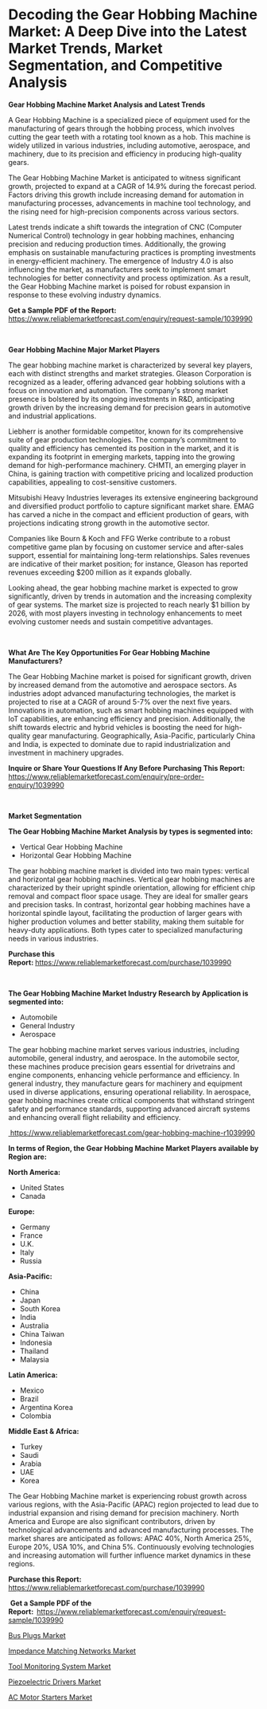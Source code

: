 <p><h1>Decoding the Gear Hobbing Machine Market: A Deep Dive into the Latest Market Trends, Market Segmentation, and Competitive Analysis</h1></p><p><strong>Gear Hobbing Machine Market Analysis and Latest Trends</strong></p>
<p><p>A Gear Hobbing Machine is a specialized piece of equipment used for the manufacturing of gears through the hobbing process, which involves cutting the gear teeth with a rotating tool known as a hob. This machine is widely utilized in various industries, including automotive, aerospace, and machinery, due to its precision and efficiency in producing high-quality gears.</p><p>The Gear Hobbing Machine Market is anticipated to witness significant growth, projected to expand at a CAGR of 14.9% during the forecast period. Factors driving this growth include increasing demand for automation in manufacturing processes, advancements in machine tool technology, and the rising need for high-precision components across various sectors. </p><p>Latest trends indicate a shift towards the integration of CNC (Computer Numerical Control) technology in gear hobbing machines, enhancing precision and reducing production times. Additionally, the growing emphasis on sustainable manufacturing practices is prompting investments in energy-efficient machinery. The emergence of Industry 4.0 is also influencing the market, as manufacturers seek to implement smart technologies for better connectivity and process optimization. As a result, the Gear Hobbing Machine market is poised for robust expansion in response to these evolving industry dynamics.</p></p>
<p><strong>Get a Sample PDF of the Report:&nbsp;</strong> <a href="https://www.reliablemarketforecast.com/enquiry/request-sample/1039990?utm_campaign=1875&utm_medium=2&utm_source=Github&utm_content=ia&utm_term=08042025&utm_id=gear-hobbing-machine">https://www.reliablemarketforecast.com/enquiry/request-sample/1039990</a></p>
<p>&nbsp;</p>
<p><strong>Gear Hobbing Machine Major Market Players</strong></p>
<p><p>The gear hobbing machine market is characterized by several key players, each with distinct strengths and market strategies. Gleason Corporation is recognized as a leader, offering advanced gear hobbing solutions with a focus on innovation and automation. The company's strong market presence is bolstered by its ongoing investments in R&D, anticipating growth driven by the increasing demand for precision gears in automotive and industrial applications.</p><p>Liebherr is another formidable competitor, known for its comprehensive suite of gear production technologies. The company’s commitment to quality and efficiency has cemented its position in the market, and it is expanding its footprint in emerging markets, tapping into the growing demand for high-performance machinery. CHMTI, an emerging player in China, is gaining traction with competitive pricing and localized production capabilities, appealing to cost-sensitive customers.</p><p>Mitsubishi Heavy Industries leverages its extensive engineering background and diversified product portfolio to capture significant market share. EMAG has carved a niche in the compact and efficient production of gears, with projections indicating strong growth in the automotive sector.</p><p>Companies like Bourn & Koch and FFG Werke contribute to a robust competitive game plan by focusing on customer service and after-sales support, essential for maintaining long-term relationships. Sales revenues are indicative of their market position; for instance, Gleason has reported revenues exceeding $200 million as it expands globally.</p><p>Looking ahead, the gear hobbing machine market is expected to grow significantly, driven by trends in automation and the increasing complexity of gear systems. The market size is projected to reach nearly $1 billion by 2026, with most players investing in technology enhancements to meet evolving customer needs and sustain competitive advantages.</p></p>
<p>&nbsp;</p>
<p><strong>What Are The Key Opportunities For Gear Hobbing Machine Manufacturers?</strong></p>
<p><p>The Gear Hobbing Machine market is poised for significant growth, driven by increased demand from the automotive and aerospace sectors. As industries adopt advanced manufacturing technologies, the market is projected to rise at a CAGR of around 5-7% over the next five years. Innovations in automation, such as smart hobbing machines equipped with IoT capabilities, are enhancing efficiency and precision. Additionally, the shift towards electric and hybrid vehicles is boosting the need for high-quality gear manufacturing. Geographically, Asia-Pacific, particularly China and India, is expected to dominate due to rapid industrialization and investment in machinery upgrades.</p></p>
<p><strong>Inquire or Share Your Questions If Any Before Purchasing This Report:</strong> <a href="https://www.reliablemarketforecast.com/enquiry/pre-order-enquiry/1039990?utm_campaign=1875&utm_medium=2&utm_source=Github&utm_content=ia&utm_term=08042025&utm_id=gear-hobbing-machine">https://www.reliablemarketforecast.com/enquiry/pre-order-enquiry/1039990</a></p>
<p>&nbsp;</p>
<p><strong>Market Segmentation</strong></p>
<p><strong>The Gear Hobbing Machine Market Analysis by types is segmented into:</strong></p>
<p><ul><li>Vertical Gear Hobbing Machine</li><li>Horizontal Gear Hobbing Machine</li></ul></p>
<p><p>The gear hobbing machine market is divided into two main types: vertical and horizontal gear hobbing machines. Vertical gear hobbing machines are characterized by their upright spindle orientation, allowing for efficient chip removal and compact floor space usage. They are ideal for smaller gears and precision tasks. In contrast, horizontal gear hobbing machines have a horizontal spindle layout, facilitating the production of larger gears with higher production volumes and better stability, making them suitable for heavy-duty applications. Both types cater to specialized manufacturing needs in various industries.</p></p>
<p><strong>Purchase this Report:&nbsp;</strong><a href="https://www.reliablemarketforecast.com/purchase/1039990?utm_campaign=1875&utm_medium=2&utm_source=Github&utm_content=ia&utm_term=08042025&utm_id=gear-hobbing-machine">https://www.reliablemarketforecast.com/purchase/1039990</a></p>
<p>&nbsp;</p>
<p><strong>The Gear Hobbing Machine Market Industry Research by Application is segmented into:</strong></p>
<p><ul><li>Automobile</li><li>General Industry</li><li>Aerospace</li></ul></p>
<p><p>The gear hobbing machine market serves various industries, including automobile, general industry, and aerospace. In the automobile sector, these machines produce precision gears essential for drivetrains and engine components, enhancing vehicle performance and efficiency. In general industry, they manufacture gears for machinery and equipment used in diverse applications, ensuring operational reliability. In aerospace, gear hobbing machines create critical components that withstand stringent safety and performance standards, supporting advanced aircraft systems and enhancing overall flight reliability and efficiency.</p></p>
<p><a href="https://www.reliablemarketforecast.com/gear-hobbing-machine-r1039990?utm_campaign=1875&utm_medium=2&utm_source=Github&utm_content=ia&utm_term=08042025&utm_id=gear-hobbing-machine">&nbsp;https://www.reliablemarketforecast.com/gear-hobbing-machine-r1039990</a></p>
<p><strong>In terms of Region, the Gear Hobbing Machine Market Players available by Region are:</strong></p>
<p>
    <p> <strong> North America: </strong>
        <ul>
            <li>United States</li>
            <li>Canada</li>
        </ul>
        </p> 
    <p> <strong> Europe: </strong>
        <ul>
            <li>Germany</li>
            <li>France</li>
            <li>U.K.</li>
            <li>Italy</li>
            <li>Russia</li>
        </ul>
        </p> 
    <p> <strong> Asia-Pacific: </strong>
        <ul>
            <li>China</li>
            <li>Japan</li>
            <li>South Korea</li>
            <li>India</li>
            <li>Australia</li>
            <li>China Taiwan</li>
            <li>Indonesia</li>
            <li>Thailand</li>
            <li>Malaysia</li>
        </ul>
        </p> 
    <p> <strong> Latin America: </strong>
        <ul>
            <li>Mexico</li>
            <li>Brazil</li>
            <li>Argentina Korea</li>
            <li>Colombia</li>
        </ul>
        </p> 
    <p> <strong> Middle East & Africa: </strong>
        <ul>
            <li>Turkey</li>
            <li>Saudi</li>
            <li>Arabia</li>
            <li>UAE</li>
            <li>Korea</li>
        </ul>
    </p>
    </p>
<p><p>The Gear Hobbing Machine market is experiencing robust growth across various regions, with the Asia-Pacific (APAC) region projected to lead due to industrial expansion and rising demand for precision machinery. North America and Europe are also significant contributors, driven by technological advancements and advanced manufacturing processes. The market shares are anticipated as follows: APAC 40%, North America 25%, Europe 20%, USA 10%, and China 5%. Continuously evolving technologies and increasing automation will further influence market dynamics in these regions.</p></p>
<p><strong>Purchase this Report: </strong><a href="https://www.reliablemarketforecast.com/purchase/1039990?utm_campaign=1875&utm_medium=2&utm_source=Github&utm_content=ia&utm_term=08042025&utm_id=gear-hobbing-machine">https://www.reliablemarketforecast.com/purchase/1039990</a></p>
<p>&nbsp;<strong>Get a Sample PDF of the Report:&nbsp;&nbsp;</strong><a href="https://www.reliablemarketforecast.com/enquiry/request-sample/1039990?utm_campaign=1875&utm_medium=2&utm_source=Github&utm_content=ia&utm_term=08042025&utm_id=gear-hobbing-machine">https://www.reliablemarketforecast.com/enquiry/request-sample/1039990</a></p>
<p><strong></strong></p>
<p><p><a href="https://github.com/yenagmah/Market-Research-Report-List-1/blob/main/bus-plugs-market.md?utm_campaign=1875&utm_medium=2&utm_source=Github&utm_content=ia&utm_term=08042025&utm_id=gear-hobbing-machine">Bus Plugs Market</a></p><p><a href="https://github.com/sitarzerpa3d/Market-Research-Report-List-1/blob/main/impedance-matching-networks-market.md?utm_campaign=1875&utm_medium=2&utm_source=Github&utm_content=ia&utm_term=08042025&utm_id=gear-hobbing-machine">Impedance Matching Networks Market</a></p><p><a href="https://github.com/ziringebrur1/Market-Research-Report-List-1/blob/main/tool-monitoring-system-market.md?utm_campaign=1875&utm_medium=2&utm_source=Github&utm_content=ia&utm_term=08042025&utm_id=gear-hobbing-machine">Tool Monitoring System Market</a></p><p><a href="https://github.com/kevoncesya4j/Market-Research-Report-List-1/blob/main/piezoelectric-drivers-market.md?utm_campaign=1875&utm_medium=2&utm_source=Github&utm_content=ia&utm_term=08042025&utm_id=gear-hobbing-machine">Piezoelectric Drivers Market</a></p><p><a href="https://github.com/rentzszaszjn/Market-Research-Report-List-1/blob/main/ac-motor-starters-market.md?utm_campaign=1875&utm_medium=2&utm_source=Github&utm_content=ia&utm_term=08042025&utm_id=gear-hobbing-machine">AC Motor Starters Market</a></p></p>